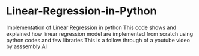 # Linear-Regression-in-Python
Implementation of Linear Regression in python
This code shows and explained how linear regression model are implemented from scratch using python codes and few libraries
This is a follow through of a youtube video by asssembly AI
